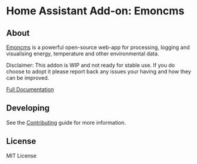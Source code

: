# Home Assistant Add-on: Emoncms

## About

[Emoncms][emoncms] is a powerful open-source web-app for processing, logging and visualising energy, temperature and other environmental data.

Disclaimer: This addon is WIP and not ready for stable use. If you do choose to adopt it please report back any issues your having and how they can be improved.

[Full Documentation][docs]

## Developing

See the [Contributing](CONTRIBUTION.md) guide for more information.

## License

MIT License

[emoncms]: https://emoncms.org/
[docs]: emoncms/DOCS.md
